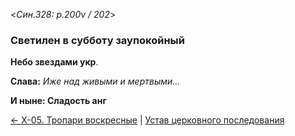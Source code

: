 
<*Син.328: p.200v / 202*>

### Светилен в субботу заупокойный

**Небо звездами укр**. 

**Слава:** *Иже над живыми и мертвыми...*

**И ныне: Сладость анг**

[← X-05. Тропари воскресные](x_05)
| [Устав церковного последования](README.md)
